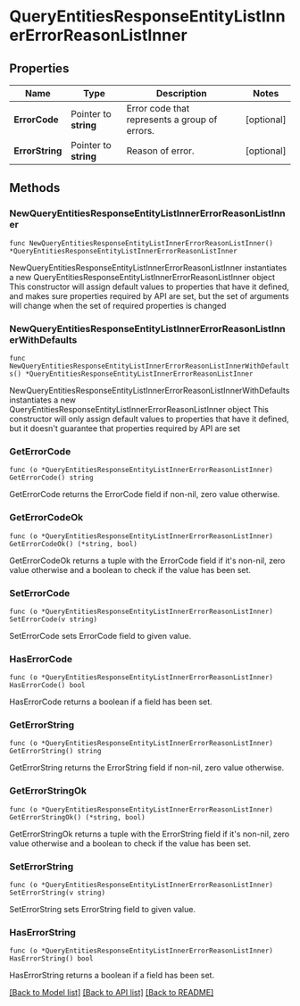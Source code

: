 # QueryEntitiesResponseEntityListInnerErrorReasonListInner

## Properties

Name | Type | Description | Notes
------------ | ------------- | ------------- | -------------
**ErrorCode** | Pointer to **string** | Error code that represents a group of errors.  | [optional] 
**ErrorString** | Pointer to **string** | Reason of error. | [optional] 

## Methods

### NewQueryEntitiesResponseEntityListInnerErrorReasonListInner

`func NewQueryEntitiesResponseEntityListInnerErrorReasonListInner() *QueryEntitiesResponseEntityListInnerErrorReasonListInner`

NewQueryEntitiesResponseEntityListInnerErrorReasonListInner instantiates a new QueryEntitiesResponseEntityListInnerErrorReasonListInner object
This constructor will assign default values to properties that have it defined,
and makes sure properties required by API are set, but the set of arguments
will change when the set of required properties is changed

### NewQueryEntitiesResponseEntityListInnerErrorReasonListInnerWithDefaults

`func NewQueryEntitiesResponseEntityListInnerErrorReasonListInnerWithDefaults() *QueryEntitiesResponseEntityListInnerErrorReasonListInner`

NewQueryEntitiesResponseEntityListInnerErrorReasonListInnerWithDefaults instantiates a new QueryEntitiesResponseEntityListInnerErrorReasonListInner object
This constructor will only assign default values to properties that have it defined,
but it doesn't guarantee that properties required by API are set

### GetErrorCode

`func (o *QueryEntitiesResponseEntityListInnerErrorReasonListInner) GetErrorCode() string`

GetErrorCode returns the ErrorCode field if non-nil, zero value otherwise.

### GetErrorCodeOk

`func (o *QueryEntitiesResponseEntityListInnerErrorReasonListInner) GetErrorCodeOk() (*string, bool)`

GetErrorCodeOk returns a tuple with the ErrorCode field if it's non-nil, zero value otherwise
and a boolean to check if the value has been set.

### SetErrorCode

`func (o *QueryEntitiesResponseEntityListInnerErrorReasonListInner) SetErrorCode(v string)`

SetErrorCode sets ErrorCode field to given value.

### HasErrorCode

`func (o *QueryEntitiesResponseEntityListInnerErrorReasonListInner) HasErrorCode() bool`

HasErrorCode returns a boolean if a field has been set.

### GetErrorString

`func (o *QueryEntitiesResponseEntityListInnerErrorReasonListInner) GetErrorString() string`

GetErrorString returns the ErrorString field if non-nil, zero value otherwise.

### GetErrorStringOk

`func (o *QueryEntitiesResponseEntityListInnerErrorReasonListInner) GetErrorStringOk() (*string, bool)`

GetErrorStringOk returns a tuple with the ErrorString field if it's non-nil, zero value otherwise
and a boolean to check if the value has been set.

### SetErrorString

`func (o *QueryEntitiesResponseEntityListInnerErrorReasonListInner) SetErrorString(v string)`

SetErrorString sets ErrorString field to given value.

### HasErrorString

`func (o *QueryEntitiesResponseEntityListInnerErrorReasonListInner) HasErrorString() bool`

HasErrorString returns a boolean if a field has been set.


[[Back to Model list]](../README.md#documentation-for-models) [[Back to API list]](../README.md#documentation-for-api-endpoints) [[Back to README]](../README.md)


